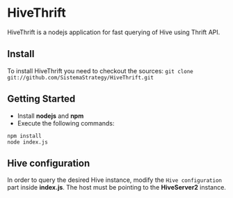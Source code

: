 # HiveThrift

HiveThrift is a nodejs application for fast querying of Hive using Thrift API. 

## Install
To install HiveThrift you need to checkout the sources: `git clone git://github.com/SistemaStrategy/HiveThrift.git`

## Getting Started
* Install **nodejs** and **npm**
* Execute the following commands:

```
npm install
node index.js
```

## Hive configuration
In order to query the desired Hive instance, modify the `Hive configuration` part inside **index.js**. The host must be pointing to the **HiveServer2** instance.
